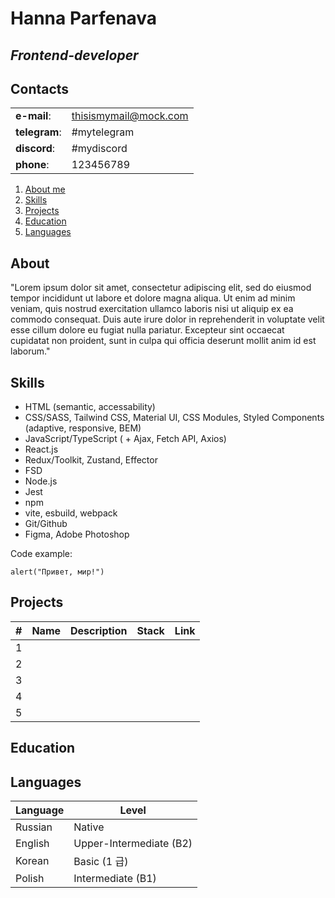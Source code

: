 # Hanna Parfenava 

## *Frontend-developer*

## Contacts

| | |
| ----------- | ----------- |
|**e-mail**:  | thisismymail@mock.com |
|**telegram**:  | #mytelegram |
|**discord**: | #mydiscord|
|**phone**: | 123456789 |

1. [About me](#about)
2. [Skills](#skills)
3. [Projects](#projects)
4. [Education](#education)
5. [Languages](#languages)

## <a id="about">About</a>

"Lorem ipsum dolor sit amet, consectetur adipiscing elit, sed do eiusmod tempor incididunt ut labore et dolore magna aliqua. Ut enim ad minim veniam, quis nostrud exercitation ullamco laboris nisi ut aliquip ex ea commodo consequat. Duis aute irure dolor in reprehenderit in voluptate velit esse cillum dolore eu fugiat nulla pariatur. Excepteur sint occaecat cupidatat non proident, sunt in culpa qui officia deserunt mollit anim id est laborum."

## <a id="skills">Skills</a>

- HTML (semantic, accessability)
- CSS/SASS, Tailwind CSS, Material UI, CSS Modules, Styled Components (adaptive, responsive, BEM)
- JavaScript/TypeScript ( + Ajax, Fetch API, Axios)
- React.js
- Redux/Toolkit, Zustand, Effector
- FSD
- Node.js
- Jest
- npm
- vite, esbuild, webpack
- Git/Github
- Figma, Adobe Photoshop
  
Code example:

```
alert("Привет, мир!")
```

## <a id="projects">Projects</a>

| # | Name | Description| Stack| Link
| ----------- | ----------- |----------- |----------- |----------- |
| 1 | |||
| 2 | |||
| 3 | |||
| 4 | |||
| 5 | |||

## <a id="education">Education</a>

## <a id="languages">Languages</a>

| Language | Level|
| ----------- | ----------- |
| Russian   | Native  |
| English    | Upper-Intermediate (B2)  |
| Korean    | Basic (1 급)  |
| Polish    | Intermediate (B1)  |

